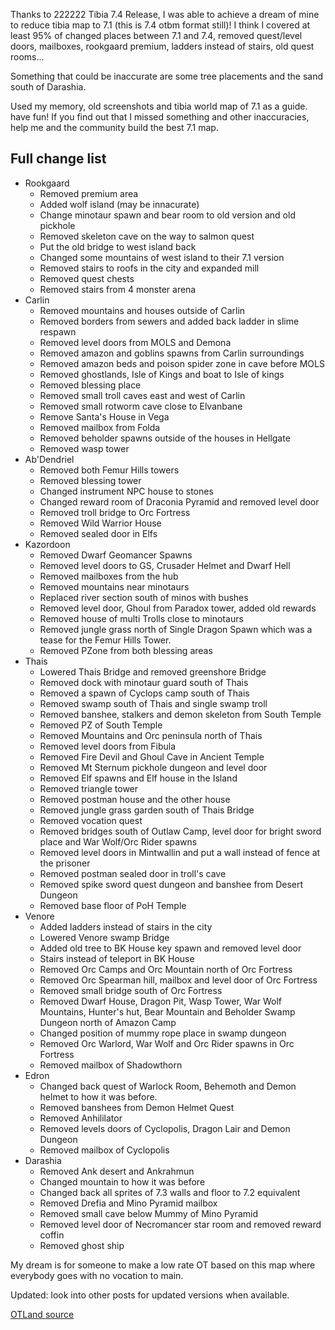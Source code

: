 Thanks to 222222 Tibia 7.4 Release, I was able to achieve a dream of mine to reduce tibia map to 7.1 (this is 7.4 otbm format still)! I think I covered at least 95% of changed places between 7.1 and 7.4, removed quest/level doors, mailboxes, rookgaard premium, ladders instead of stairs, old quest rooms...

Something that could be inaccurate are some tree placements and the sand south of Darashia.

Used my memory, old screenshots and tibia world map of 7.1 as a guide. have fun! If you find out that I missed something and other inaccuracies, help me and the community build the best 7.1 map.

## Full change list

* Rookgaard
	- Removed premium area
	- Added wolf island (may be innacurate)
	- Change minotaur spawn and bear room to old version and old pickhole
	- Removed skeleton cave on the way to salmon quest
	- Put the old bridge to west island back
	- Changed some mountains of west island to their 7.1 version
	- Removed stairs to roofs in the city and expanded mill
	- Removed quest chests
	- Removed stairs from 4 monster arena
* Carlin
	- Removed mountains and houses outside of Carlin
	- Removed borders from sewers and added back ladder in slime respawn
	- Removed level doors from MOLS and Demona
	- Removed amazon and goblins spawns from Carlin surroundings
	- Removed amazon beds and poison spider zone in cave before MOLS
	- Removed ghostlands, Isle of Kings and boat to Isle of kings
	- Removed blessing place
	- Removed small troll caves east and west of Carlin
	- Removed small rotworm cave close to Elvanbane
	- Remove Santa's House in Vega
	- Removed mailbox from Folda
	- Removed beholder spawns outside of the houses in Hellgate
	- Removed wasp tower
* Ab'Dendriel
	- Removed both Femur Hills towers
	- Removed blessing tower
	- Changed instrument NPC house to stones
	- Changed reward room of Draconia Pyramid and removed level door
	- Removed troll bridge to Orc Fortress
	- Removed Wild Warrior House
	- Removed sealed door in Elfs
* Kazordoon
	- Removed Dwarf Geomancer Spawns
	- Removed level doors to GS, Crusader Helmet and Dwarf Hell
	- Removed mailboxes from the hub
	- Removed mountains near minotaurs
	- Replaced river section south of minos with bushes
	- Removed level door, Ghoul from Paradox tower, added old rewards
	- Removed house of multi Trolls close to minotaurs
	- Removed jungle grass north of Single Dragon Spawn which was a tease for the Femur Hills Tower.
	- Removed PZone from both blessing areas
* Thais
	- Lowered Thais Bridge and removed greenshore Bridge
	- Removed dock with minotaur guard south of Thais
	- Removed a spawn of Cyclops camp south of Thais
	- Removed swamp south of Thais and single swamp troll
	- Removed banshee, stalkers and demon skeleton from South Temple
	- Removed PZ of South Temple
	- Removed Mountains and Orc peninsula north of Thais
	- Removed level doors from Fibula
	- Removed Fire Devil and Ghoul Cave in Ancient Temple
	- Removed Mt Sternum pickhole dungeon and level door
	- Removed Elf spawns and Elf house in the Island
	- Removed triangle tower
	- Removed postman house and the other house
	- Removed jungle grass garden south of Thais Bridge
	- Removed vocation quest
	- Removed bridges south of Outlaw Camp, level door for bright sword place and War Wolf/Orc Rider spawns
	- Removed level doors in Mintwallin and put a wall instead of fence at the prisoner
	- Removed postman sealed door in troll's cave
	- Removed spike sword quest dungeon and banshee from Desert Dungeon
	- Removed base floor of PoH Temple
* Venore
	- Added ladders instead of stairs in the city
	- Lowered Venore swamp Bridge
	- Added old tree to BK House key spawn and removed level door
	- Stairs instead of teleport in BK House
	- Removed Orc Camps and Orc Mountain north of Orc Fortress
	- Removed Orc Spearman hill, mailbox and level door of Orc Fortress
	- Removed small bridge south of Orc Fortress
	- Removed Dwarf House, Dragon Pit, Wasp Tower, War Wolf Mountains, Hunter's hut, Bear Mountain and Beholder Swamp Dungeon north of Amazon Camp
	- Changed position of mummy rope place in swamp dungeon
	- Removed Orc Warlord, War Wolf and Orc Rider spawns in Orc Fortress
	- Removed mailbox of Shadowthorn
* Edron
	- Changed back quest of Warlock Room, Behemoth and Demon helmet to how it was before.
	- Removed banshees from Demon Helmet Quest
	- Removed Anhililator
	- Removed levels doors of Cyclopolis, Dragon Lair and Demon Dungeon
	- Removed mailbox of Cyclopolis
* Darashia
	- Removed Ank desert and Ankrahmun
	- Changed mountain to how it was before
	- Changed back all sprites of 7.3 walls and floor to 7.2 equivalent
	- Removed Drefia and Mino Pyramid mailbox
	- Removed small cave below Mummy of Mino Pyramid
	- Removed level door of Necromancer star room and removed reward coffin
	- Removed ghost ship

My dream is for someone to make a low rate OT based on this map where everybody goes with no vocation to main.

Updated: look into other posts for updated versions when available.

[OTLand source](https://otland.net/threads/7-1-real-tibia-map-as-close-as-possible.270484/)